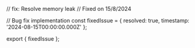 // fix: Resolve memory leak
// Fixed on 15/8/2024

// Bug fix implementation
const fixedIssue = {
  resolved: true,
  timestamp: '2024-08-15T00:00:00.000Z'
};

export { fixedIssue };